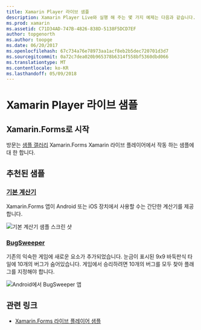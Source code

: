 ```yaml
---
title: Xamarin Player 라이브 샘플
description: Xamarin Player Live와 실행 해 주는 몇 가지 예제는 다음과 같습니다.
ms.prod: xamarin
ms.assetid: C71D34AD-747B-4826-838D-5138F5DCD7EF
author: topgenorth
ms.author: toopge
ms.date: 06/20/2017
ms.openlocfilehash: 67c734a76e78973aa1acf8eb2b5dec720701d3d7
ms.sourcegitcommit: 0a72c7dea020b965378b6314f558bf5360dbd066
ms.translationtype: MT
ms.contentlocale: ko-KR
ms.lasthandoff: 05/09/2018
---
```

# <a name="xamarin-live-player-samples"></a>Xamarin Player 라이브 샘플

## <a name="get-started-with-xamarinforms"></a>Xamarin.Forms로 시작

방문는 [샘플 갤러리](https://developer.xamarin.com/samples/xamarin-live-player/all/) Xamarin.Forms Xamarin 라이브 플레이어에서 작동 하는 샘플에 대 한 합니다.

## <a name="featured-samples"></a>추천된 샘플

### <a name="basic-calculatorhttpsdeveloperxamarincomsamplesmobileliveplayerbasiccalculator"></a>[기본 계산기](https://developer.xamarin.com/samples/mobile/LivePlayer/BasicCalculator/)

Xamarin.Forms 앱이 Android 또는 iOS 장치에서 사용할 수는 간단한 계산기를 제공 합니다.

![기본 계산기 샘플 스크린 샷](samples-images/basic-calculator-sml.png)

### <a name="bugsweeperhttpsdeveloperxamarincomsamplesmobileliveplayerbugsweeperlp"></a>[BugSweeper](https://developer.xamarin.com/samples/mobile/LivePlayer/BugSweeperLP/)

기존의 익숙한 게임에 새로운 요소가 추가되었습니다. 눈금이 표시된 9x9 바둑판식 타일에 10개의 버그가 숨어있습니다. 게임에서 승리하려면 10개의 버그를 모두 찾아 플래그를 지정해야 합니다.

![Android에서 BugSweeper 앱](samples-images/bugsweeper-sml.png)



## <a name="related-links"></a>관련 링크

- [Xamarin.Forms 라이브 플레이어 샘플](https://developer.xamarin.com/samples/xamarin-live-player/all/)
